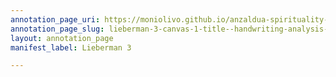 ```yaml
---
annotation_page_uri: https://moniolivo.github.io/anzaldua-spirituality-recordings/annotations/lieberman-3-canvas-1-title--handwriting-analysis-location--box--5--folder--8.json
annotation_page_slug: lieberman-3-canvas-1-title--handwriting-analysis-location--box--5--folder--8
layout: annotation_page
manifest_label: Lieberman 3

---
```

